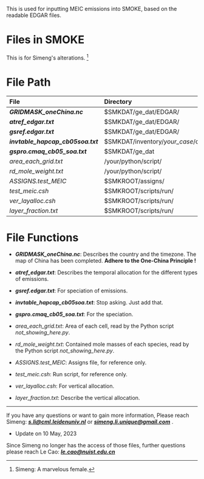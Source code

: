 This is used for inputting MEIC emissions into SMOKE, based on the readable EDGAR files. 

# Files in SMOKE
This is for Simeng's alterations. [^RUNOOB]
[^RUNOOB]: Simeng: A marvelous female. 

# File Path

| File  | Directory |
| :---- | :---- |
| ***GRIDMASK\_oneChina.nc*** | $SMKDAT/ge\_dat/EDGAR/ |
| ***atref\_edgar.txt*** | $SMKDAT/ge\_dat/EDGAR/ |
| ***gsref.edgar.txt*** | $SMKDAT/ge\_dat/EDGAR/ |
| ***invtable\_hapcap\_cb05soa.txt*** | $SMKDAT/inventory/*your_case*/other/ |
| ***gspro.cmaq_cb05_soa.txt*** | $SMKDAT/ge\_dat |
| *area_each_grid.txt* | /your/python/script/ |
| *rd_mole_weight.txt* | /your/python/script/ |
| *ASSIGNS.test_MEIC* | $SMKROOT/assigns/ |
| *test\_meic.csh* | $SMKROOT/scripts/run/ |
| *ver\_layalloc.csh* | $SMKROOT/scripts/run/ |
| *layer_fraction.txt* | $SMKROOT/scripts/run/ |


# File Functions

* ***GRIDMASK\_oneChina.nc***: Describes the country and the timezone. The map of China has been completed. **Adhere to the One-China Principle !**

* ***atref\_edgar.txt***: Describes the temporal allocation for the different types of emissions. 

* ***gsref.edgar.txt***: For speciation of emissions.

* ***invtable\_hapcap\_cb05soa.txt***: Stop asking. Just add that. 

* ***gspro.cmaq_cb05_soa.txt***: For the speciation. 

* *area_each_grid.txt*: Area of each cell, read by the Python script *not_showing_here.py*. 

* *rd_mole_weight.txt*: Contained mole masses of each species, read by the Python script *not_showing_here.py*. 

* *ASSIGNS.test_MEIC*: Assigns file, for reference only.

* *test\_meic.csh*: Run script, for reference only.

* *ver\_layalloc.csh*: For vertical allocation. 

* *layer_fraction.txt*: Describe the vertical allocation. 

----------

If you have any questions or want to gain more information,
Please reach Simeng: ***s.li@cml.leidenuniv.nl*** or ***simeng.li.unique@gmail.com*** .

- Update on 10 May, 2023

Since Simeng no longer has the access of those files, further questions please reach Le Cao: ***le.cao@nuist.edu.cn***
